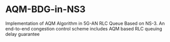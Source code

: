 # AQM-BDG-in-NS3
Implementation of AQM Algorithm in 5G-AN RLC Queue Based on NS-3. An end-to-end congestion control scheme includes AQM based RLC queuing delay guarantee
